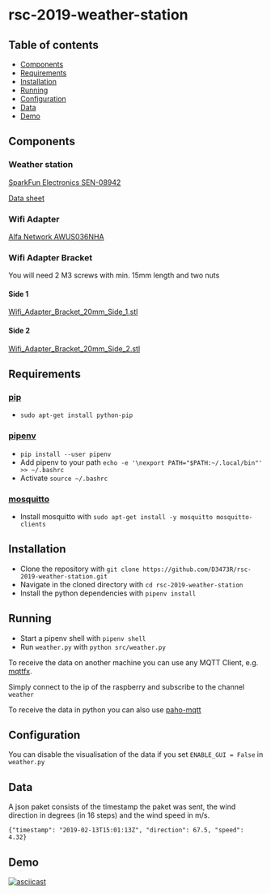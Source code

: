 # rsc-2019-weather-station

## Table of contents

* [Components](#components)
* [Requirements](#requirements)
* [Installation](#installation)
* [Running](#running)
* [Configuration](#configuration)
* [Data](#data)
* [Demo](#demo)

## Components

### Weather station

[SparkFun Electronics SEN-08942](https://www.digikey.de/product-detail/de/sparkfun-electronics/SEN-08942/1568-1555-ND/5684383)

[Data sheet](https://www.sparkfun.com/datasheets/Sensors/Weather/Weather%20Sensor%20Assembly..pdf)

### Wifi Adapter

[Alfa Network AWUS036NHA](https://www.amazon.de/dp/B01D064VMS/ref=cm_sw_r_cp_apa_i_2wD4Bb07P9566)

### Wifi Adapter Bracket

You will need 2 M3 screws with min. 15mm length and two nuts

#### Side 1

[Wifi_Adapter_Bracket_20mm_Side_1.stl](wifi-adapter-bracket/Wifi_Adapter_Bracket_20mm_Side_1.stl)

#### Side 2

[Wifi_Adapter_Bracket_20mm_Side_2.stl](wifi-adapter-bracket/Wifi_Adapter_Bracket_20mm_Side_2.stl)

## Requirements

### [pip](https://pypi.org/project/pip/)

* `sudo apt-get install python-pip`

### [pipenv](https://github.com/pypa/pipenv)

* `pip install --user pipenv`
* Add pipenv to your path `echo -e '\nexport PATH="$PATH:~/.local/bin"' >> ~/.bashrc`
* Activate `source ~/.bashrc`

### [mosquitto](https://mosquitto.org/)

* Install mosquitto with `sudo apt-get install -y mosquitto mosquitto-clients`

## Installation

* Clone the repository with `git clone https://github.com/D3473R/rsc-2019-weather-station.git`
* Navigate in the cloned directory with `cd rsc-2019-weather-station`
* Install the python dependencies with `pipenv install`

## Running

* Start a pipenv shell with `pipenv shell`
* Run `weather.py` with `python src/weather.py`

To receive the data on another machine you can use any MQTT Client, e.g. [mqttfx](https://mqttfx.jensd.de/).

Simply connect to the ip of the raspberry and subscribe to the channel `weather`

To receive the data in python you can also use [paho-mqtt](https://pypi.org/project/paho-mqtt/)

## Configuration

You can disable the visualisation of the data if you set `ENABLE_GUI = False` in `weather.py`

## Data

A json paket consists of the timestamp the paket was sent, the wind direction in degrees (in 16 steps) and the wind speed in m/s.

`{"timestamp": "2019-02-13T15:01:13Z", "direction": 67.5, "speed": 4.32}`

## Demo

[![asciicast](https://asciinema.org/a/223777.svg)](https://asciinema.org/a/223777)
